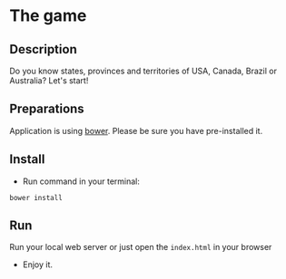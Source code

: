 # The game

## Description

Do you know states, provinces and territories of USA, Canada, Brazil or Australia? Let's start!

## Preparations

Application is using [bower](https://bower.io). Please be sure you have pre-installed it.

## Install

* Run command in your terminal:
```
bower install
```

## Run

Run your local web server or just open the `index.html` in your browser

* Enjoy it.
